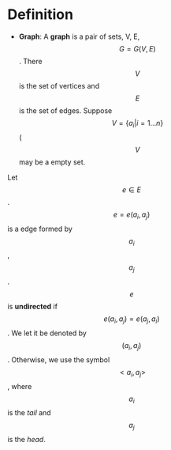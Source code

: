 # Definition

* **Graph**:  A **graph** is a pair of sets, V, E, $$G=G(V,E)$$. There $$V$$ is the set of vertices and $$E$$ is the set of edges.  Suppose $$V = \{a_i| i = 1\dots n\}$$ ($$V$$ may be a empty set. 


Let $$e\in E$$. $$e = e(a_i, a_j)$$ is a edge formed by $$a_i$$, $$a_j$$. $$e$$ is **undirected** if $$e(a_i, a_j) = e(a_j, a_i)$$. We let it be denoted by $$(a_i, a_j)$$. Otherwise, we use the symbol $$<a_i, a_j>$$, where $$a_i$$ is the *tail* and $$a_j$$ is the *head*.

